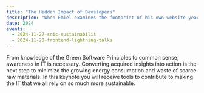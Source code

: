 ```yaml
---
title: "The Hidden Impact of Developers"
description: "When Emiel examines the footprint of his own website years ago, the shock is great. Finding sustainability important is one thing, but unconsciously the code turned out to be far from sustainable. It is the start of a mission to show what impact you can make as a developer."
date: 2024
events:
  - 2024-11-27-snic-sustainabilit
  - 2024-11-20-frontend-lightning-talks
---
```


From knowledge of the Green Software Principles to common sense, awareness in IT is necessary. Converting acquired insights into action is the next step to minimize the growing energy consumption and waste of scarce raw materials. In this keynote you will receive tools to contribute to making the IT that we all rely on so much more sustainable.
